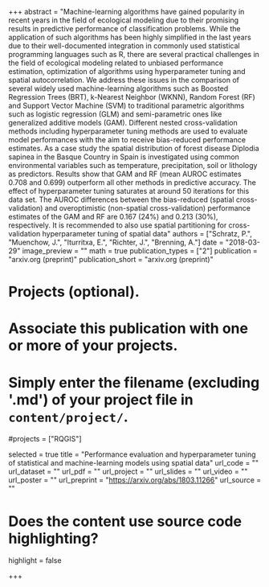 +++
abstract = "Machine-learning algorithms have gained popularity in recent years in the field of ecological modeling due to their promising results in predictive performance of classification problems. While the application of such algorithms has been highly simplified in the last years due to their well-documented integration in commonly used statistical programming languages such as R, there are several practical challenges in the field of ecological modeling related to unbiased performance estimation, optimization of algorithms using hyperparameter tuning and spatial autocorrelation. We address these issues in the comparison of several widely used machine-learning algorithms such as Boosted Regression Trees (BRT), k-Nearest Neighbor (WKNN), Random Forest (RF) and Support Vector Machine (SVM) to traditional parametric algorithms such as logistic regression (GLM) and semi-parametric ones like generalized additive models (GAM). Different nested cross-validation methods including hyperparameter tuning methods are used to evaluate model performances with the aim to receive bias-reduced performance estimates. As a case study the spatial distribution of forest disease Diplodia sapinea in the Basque Country in Spain is investigated using common environmental variables such as temperature, precipitation, soil or lithology as predictors. Results show that GAM and RF (mean AUROC estimates 0.708 and 0.699) outperform all other methods in predictive accuracy. The effect of hyperparameter tuning saturates at around 50 iterations for this data set. The AUROC differences between the bias-reduced (spatial cross-validation) and overoptimistic (non-spatial cross-validation) performance estimates of the GAM and RF are 0.167 (24%) and 0.213 (30%), respectively. It is recommended to also use spatial partitioning for cross-validation hyperparameter tuning of spatial data"
authors = ["Schratz, P.", "Muenchow, J.", "Iturritxa, E.", "Richter, J.", "Brenning, A."]
date = "2018-03-29"
image_preview = ""
math = true
publication_types = ["2"]
publication = "arxiv.org (preprint)"
publication_short = "arxiv.org (preprint)"

# Projects (optional).
#   Associate this publication with one or more of your projects.
#   Simply enter the filename (excluding '.md') of your project file in `content/project/`.
#projects = ["RQGIS"]

selected = true
title = "Performance evaluation and hyperparameter tuning of statistical and machine-learning models using spatial data"
url_code = ""
url_dataset = ""
url_pdf = ""
url_project = ""
url_slides = ""
url_video = ""
url_poster = ""
url_preprint = "https://arxiv.org/abs/1803.11266"
url_source = ""

# Does the content use source code highlighting?
highlight = false

+++
